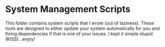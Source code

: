 # System Management Scripts
This folder contains system scripts that I wrote (out of laziness). These tools are designed to either update your system automatically for you and fixing dependencies if that is one of your issues. I kept it simple stupid (KISS)...enjoy!
